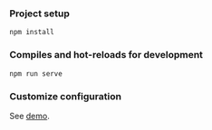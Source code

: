 ### Project setup

```
npm install
```

### Compiles and hot-reloads for development

```
npm run serve
```

### Customize configuration

See [demo](https://merlinface-vue-test.vercel.app/).
